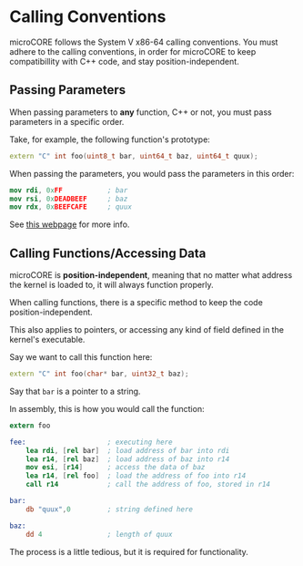 # Calling Conventions

microCORE follows the System V x86-64 calling conventions. You must adhere to the calling conventions, in order for microCORE to keep compatibillity with C++ code, and stay position-independent.

## Passing Parameters

When passing parameters to **any** function, C++ or not, you must pass parameters in a specific order.

Take, for example, the following function's prototype:
```c++
extern "C" int foo(uint8_t bar, uint64_t baz, uint64_t quux);
```

When passing the parameters, you would pass the parameters in this order:

```nasm
mov rdi, 0xFF           ; bar
mov rsi, 0xDEADBEEF     ; baz
mov rdx, 0xBEEFCAFE     ; quux
```

See [this webpage](https://wiki.osdev.org/Calling_Conventions) for more info.

## Calling Functions/Accessing Data

microCORE is **position-independent**, meaning that no matter what address the kernel is loaded to, it will always function properly.

When calling functions, there is a specific method to keep the code position-independent.

This also applies to pointers, or accessing any kind of field defined in the kernel's executable.

Say we want to call this function here:
```c++
extern "C" int foo(char* bar, uint32_t baz);
```
Say that `bar` is a pointer to a string.

In assembly, this is how you would call the function:
```nasm
extern foo

fee:                    ; executing here
    lea rdi, [rel bar]  ; load address of bar into rdi
    lea r14, [rel baz]  ; load address of baz into r14
    mov esi, [r14]      ; access the data of baz
    lea r14, [rel foo]  ; load the address of foo into r14
    call r14            ; call the address of foo, stored in r14

bar:
    db "quux",0         ; string defined here

baz:
    dd 4                ; length of quux
```
The process is a little tedious, but it is required for functionality.    